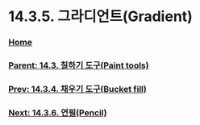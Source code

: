 # 14.3.5. 그라디언트(Gradient)

### [Home](./00-home.md)
### [Parent: 14.3. 칠하기 도구(Paint tools)](./14-03-00-paint-tools.md)
### [Prev: 14.3.4. 채우기 도구(Bucket fill)](./14-03-04-00-bucket-fill.md)
### [Next: 14.3.6. 연필(Pencil)](./14-03-06-pencil.md)

